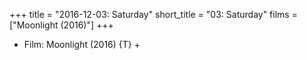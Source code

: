 +++
title = "2016-12-03: Saturday"
short_title = "03: Saturday"
films = ["Moonlight (2016)"]
+++


* Film: Moonlight (2016) {T} +
